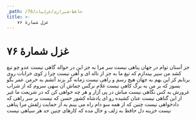 ```yaml
---
_path: /حافظ-شیرازی/غزلیات/76
title: >-
    غزل شمارهٔ ۷۶
---
```

# غزل شمارهٔ ۷۶

جز آستان توام در جهان پناهی نیست
سر مرا به جز این در حواله گاهی نیست
عدو چو تیغ کشد من سپر بیندازم
که تیغ ما به جز از ناله ای و آهی نیست
چرا ز کوی خرابات روی برتابم
کز این بهم به جهان هیچ رسم و راهی نیست
زمانه گر بزند آتشم به خرمن عمر
بگو بسوز که بر من به برگ کاهی نیست
غلام نرگس جماش آن سهی سروم
که از شراب غرورش به کس نگاهی نیست
مباش در پی آزار و هر چه خواهی کن
که در شریعت ما غیر از این گناهی نیست
عنان کشیده رو ای پادشاه کشور حسن
که نیست بر سر راهی که دادخواهی نیست
چنین که از همه سو دام راه می بینم
به از حمایت زلفش مرا پناهی نیست
خزینه دل حافظ به زلف و خال مده
که کارهای چنین حد هر سیاهی نیست
